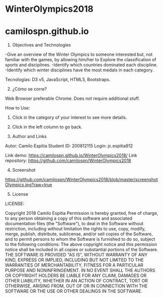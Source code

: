 # WinterOlympics2018
# camilospn.github.io
1. Objectives and Technologies


-Give an overview of the Winter Olympics to someone interested but, not familiar with the games, by allowing him/her to Explore the classification of sports and disciplines.
-Identify which countries dominated each discipline.
-Identify which winter disciplines have the most medals in each category.

Tecnologías: D3 v5, JavaScript, HTML5, Bootstraps.

2. ¿Cómo se corre?


Web Browser preferable Chrome. Does not require additional stuff.

How to Use:


1. Click in the category of your interest to see more details. 
2. Click in the left column to go back.

3. Author and Links


Autor: Camilo Espitia 
Student ID: 200812115 
Login: jc.espitia912

Link demo: https://camilospn.github.io/WinterOlympics2018/
Link repository: https://github.com/camilospn/WinterOlympics2018


4. Screenshot


https://github.com/camilospn/WinterOlympics2018/blob/master/screenshotOlympics.jpg?raw=true

5. License


LICENSE:

Copyright 2018 Camilo Espitia 
Permission is hereby granted, free of charge, to any person obtaining a copy of this software and associated documentation files (the "Software"), to deal in the Software without restriction, including without limitation the rights to use, copy, modify, merge, publish, distribute, sublicense, and/or sell copies of the Software, and to permit persons to whom the Software is furnished to do so, subject to the following conditions: 
The above copyright notice and this permission notice shall be included in all copies or substantial portions of the Software. 
THE SOFTWARE IS PROVIDED "AS IS", WITHOUT WARRANTY OF ANY KIND, EXPRESS OR IMPLIED, INCLUDING BUT NOT LIMITED TO THE WARRANTIES OF MERCHANTABILITY, FITNESS FOR A PARTICULAR PURPOSE AND NONINFRINGEMENT. IN NO EVENT SHALL THE AUTHORS OR COPYRIGHT HOLDERS BE LIABLE FOR ANY CLAIM, DAMAGES OR OTHER LIABILITY, WHETHER IN AN ACTION OF CONTRACT, TORT OR OTHERWISE, ARISING FROM, OUT OF OR IN CONNECTION WITH THE SOFTWARE OR THE USE OR OTHER DEALINGS IN THE SOFTWARE.
